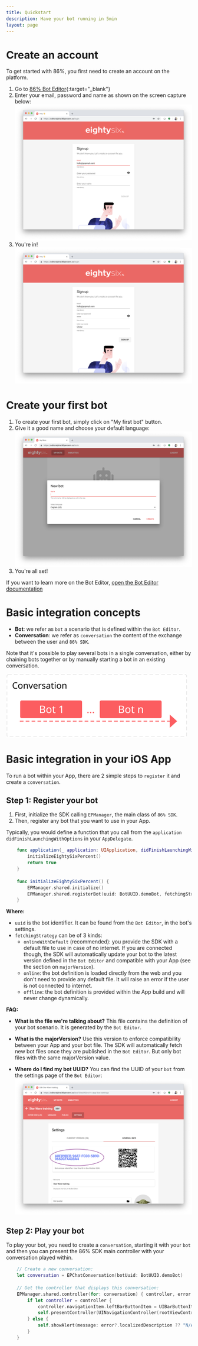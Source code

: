 ```yaml
---
title: Quickstart
description: Have your bot running in 5min
layout: page
---
```


# Create an account

To get started with 86%, you first need to create an account on the platform.
1. Go to [86% Bot Editor](https://editor.86percent.co){:target="_blank"}
2. Enter your email, password and name as shown on the screen capture below: 
![Sign up on 86percent.co](/resources/signup.png)
3. You're in!
![Connected to 86percent.co](/resources/justLoggedIn.png) 

# Create your first bot

1. To create your first bot, simply click on "My first bot" button.
2. Give it a good name and choose your default language:
![Connected to 86percent.co](/resources/giveItAName.png) 
3. You're all set!

If you want to learn more on the Bot Editor, [open the Bot Editor documentation](editor.md)

# Basic integration concepts 

 - **Bot**: we refer as `bot` a scenario that is defined within the `Bot Editor`.
 - **Conversation**: we refer as `conversation` the content of the exchange between the user and `86% SDK`.   

Note that it's possible to play several bots in a single conversation, either by chaining bots together or by manually starting a bot in an existing conversation.

![Conversation and bots](/resources/conversation.svg)

# Basic integration in your iOS App 

To run a bot within your App, there are 2 simple steps to `register` it and create a `conversation`.

## Step 1: Register your bot
1. First, initialize the SDK calling `EPManager`, the main class of `86% SDK`. 
2. Then, register any bot that you want to use in your App.  

Typically, you would define a function that you call from the `application didFinishLaunchingWithOptions` in your `AppDelegate`.   

```swift
    func application(_ application: UIApplication, didFinishLaunchingWithOptions launchOptions: [UIApplication.LaunchOptionsKey: Any]?) -> Bool {
        initializeEightySixPercent()
        return true
    }

    func initializeEightySixPercent() {
        EPManager.shared.initialize()
        EPManager.shared.registerBot(uuid: BotUUID.demoBot, fetchingStrategy: .onlineWithDefault(majorVersion: 4, fileName: "SimpleDemo.json"))
    }
```

**Where:** 
- `uuid` is the bot identifier. It can be found from the `Bot Editor`, in the bot's settings.
- `fetchingStrategy` can be of 3 kinds:
    - `onlineWithDefault` (recommended): you provide the SDK with a default file to use in case of no internet. If you are connected though, the SDK will automatically update your bot to the latest version defined in the `Bot Editor` and compatible with your App (see the section on `majorVersion`).    
    - `online`: the bot definition is loaded directly from the web and you don't need to provide any default file. It will raise an error if the user is not connected to internet.
    - `offline`: the bot definition is provided within the App build and will never change dynamically.
    
**FAQ:**
- **What is the file we're talking about?** 
This file contains the definition of your bot scenario. It is generated by the `Bot Editor`.  
     
- **What is the majorVersion?**
Use this version to enforce compatibility between your App and your bot file. The SDK will automatically fetch new bot files once they are published in the `Bot Editor`. But only bot files with the same majorVersion value.
     
- **Where do I find my bot UUID?**
You can find the UUID of your `bot` from the settings page of the `Bot Editor`: 
![Find the ID of your bot from the Web Editor](/resources/botID.png)      
     
    
## Step 2: Play your bot

To play your bot, you need to create a `conversation`, starting it with your `bot` and then you can present the 86% SDK main controller with your conversation played within.

```swift
    // Create a new conversation: 
    let conversation = EPChatConversation(botUuid: BotUUID.demoBot)
    
    // Get the controller that displays this conversation:
    EPManager.shared.controller(for: conversation) { controller, error in
        if let controller = controller {
            controller.navigationItem.leftBarButtonItem = UIBarButtonItem(barButtonSystemItem: .stop, target: self, action: #selector(self.dismissController))
            self.presentController(UINavigationController(rootViewController: controller))
        } else {
            self.showAlert(message: error?.localizedDescription ?? "N/A")
        }
    }
``` 

 